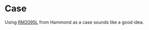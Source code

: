 # Case

Using [RM2095L](https://www.hammfg.com/electronics/small-case/plastic/rm2) from Hammond as a case sounds like a good idea.